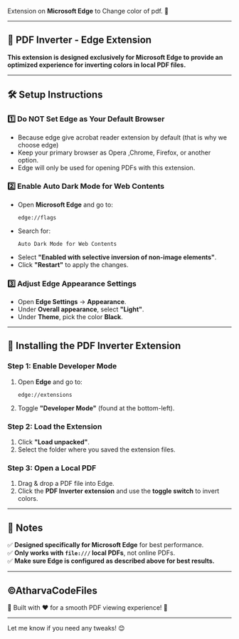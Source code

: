 Extension on **Microsoft Edge** to Change color of pdf. 🚀  

---

## **📄 PDF Inverter - Edge Extension**  
**This extension is designed exclusively for Microsoft Edge to provide an optimized experience for inverting colors in local PDF files.**  

---

## **🛠️ Setup Instructions**  

### **1️⃣ Do NOT Set Edge as Your Default Browser**  
- Because edge give acrobat reader extension by default (that is why we choose edge)  
- Keep your primary browser as Opera ,Chrome, Firefox, or another option.  
- Edge will only be used for opening PDFs with this extension.  

### **2️⃣ Enable Auto Dark Mode for Web Contents**  
- Open **Microsoft Edge** and go to:  
  ```
  edge://flags
  ```
- Search for:  
  ```
  Auto Dark Mode for Web Contents
  ```
- Select **"Enabled with selective inversion of non-image elements"**.  
- Click **"Restart"** to apply the changes.  

### **3️⃣ Adjust Edge Appearance Settings**  
- Open **Edge Settings** → **Appearance**.  
- Under **Overall appearance**, select **"Light"**.  
- Under **Theme**, pick the color **Black**.  

---

## **🚀 Installing the PDF Inverter Extension**  
### **Step 1: Enable Developer Mode**  
1. Open **Edge** and go to:  
   ```
   edge://extensions
   ```
2. Toggle **"Developer Mode"** (found at the bottom-left).  

### **Step 2: Load the Extension**  
1. Click **"Load unpacked"**.  
2. Select the folder where you saved the extension files.  

### **Step 3: Open a Local PDF**  
1. Drag & drop a PDF file into Edge.  
2. Click the **PDF Inverter extension** and use the **toggle switch** to invert colors.  

---

## **📌 Notes**  
✅ **Designed specifically for Microsoft Edge** for best performance.  
✅ **Only works with `file:///` local PDFs**, not online PDFs.  
✅ **Make sure Edge is configured as described above for best results.**  

---

## **©AtharvaCodeFiles**  
🔧 Built with ❤️ for a smooth PDF viewing experience! 🚀  

---

Let me know if you need any tweaks! 😊